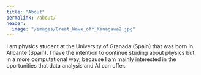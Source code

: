 ```yaml
---
title: "About"
permalink: /about/
header:
  image: "/images/Great_Wave_off_Kanagawa2.jpg"
---
```


I am physics student at the University of Granada (Spain) that was born in Alicante (Spain).
I have the intention to continue studing about physics but in a more computational way, because
I am mainly interested in the oportunities that data analysis and AI can offer.
